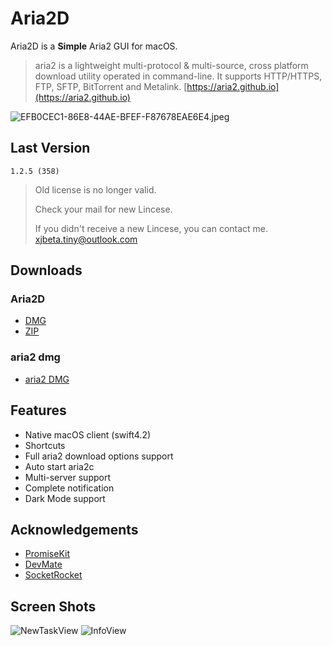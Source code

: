 # Aria2D
Aria2D is a **Simple** Aria2 GUI for macOS.

> aria2 is a lightweight multi-protocol & multi-source, cross platform download utility operated in command-line. It supports HTTP/HTTPS, FTP, SFTP, BitTorrent and Metalink. [https://aria2.github.io](https://aria2.github.io)

![EFB0CEC1-86E8-44AE-BFEF-F87678EAE6E4.jpeg](https://i.loli.net/2018/11/21/5bf4f8c48657c.jpeg)

## Last Version
    1.2.5 (358)
    
> Old license is no longer valid.
> 
> Check your mail for new Lincese.
> 
> If you didn't receive a new Lincese, you can contact me.
> <xjbeta.tiny@outlook.com>


## Downloads
### Aria2D
- [DMG](https://dl.devmate.com/com.xjbeta.Aria2D/Aria2D.dmg)
- [ZIP](https://dl.devmate.com/com.xjbeta.Aria2D/Aria2D.zip)

### aria2 dmg
- [aria2 DMG](https://dl.devmate.com/com.aria2.aria2c/aria2c.dmg)

## Features
- Native macOS client (swift4.2)
- Shortcuts
- Full aria2 download options support
- Auto start aria2c
- Multi-server support
- Complete notification
- Dark Mode support

## Acknowledgements
- [PromiseKit](https://github.com/mxcl/PromiseKit)
- [DevMate](https://devmate.com/)
- [SocketRocket](https://github.com/facebook/SocketRocket)

## Screen Shots


![NewTaskView](https://i.loli.net/2018/11/21/5bf4f8c59da53.png)
![InfoView](https://i.loli.net/2018/11/21/5bf4f8c62b62f.png)